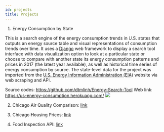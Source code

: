 ```yaml
---
id: projects
title: Projects
---
```


1. Energy Consumption by State

This is a search engine of the energy consumption trends in U.S. states that outputs an energy source table and visual representations of consumption trends over time. It uses a [Django](https://www.djangoproject.com/) web framework to display a search tool interface with data visualization option to look at a particular state or choose to compare with another state its energy consumption patterns and prices in 2017 (the latest year available), as well as historical time series of energy consumption by source. The state-level data for the project was imported from the [U.S. Energy Information Administration (EIA)](https://www.eia.gov/) website via web scraping and API. 

Source codes: https://github.com/dtmlinh/Energy-Search-Tool
Web link: https://us-energy-consumption.herokuapp.com/
![](assets/state_energy_search.gif)

2. Chicago Air Quality Comparison: [link](https://github.com/dtmlinh/Air-Quality-Tool)

3. Chicago Housing Prices: [link](https://github.com/dtmlinh/ml-project)

4. Food Inspection API: [link](https://github.com/dtmlinh/food_inspection/tree/master/project)
